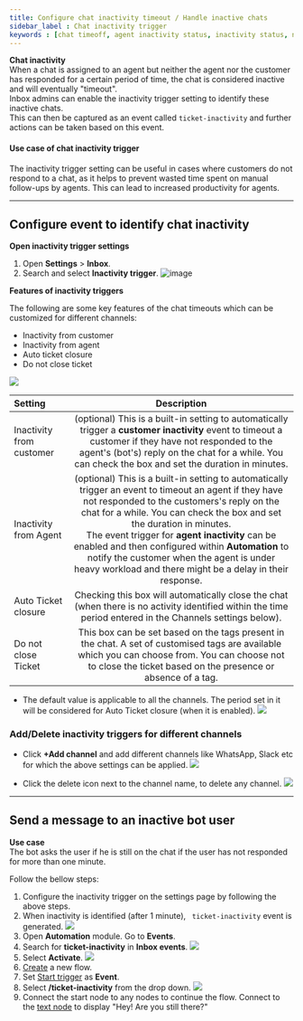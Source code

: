 ```yaml
---
title: Configure chat inactivity timeout / Handle inactive chats 
sidebar_label : Chat inactivity trigger
keywords : [chat timeoff, agent inactivity status, inactivity status, no agent reply, no user reply]
---
```



**Chat inactivity**     
When a chat is assigned to an agent but neither the agent nor the customer has responded for a certain period of time, the chat is considered inactive and will eventually "timeout".     
Inbox admins can enable the inactivity trigger setting to identify these inactive chats.    
This can then be captured as an event called ```ticket-inactivity``` and further actions can be taken based on this event.

#### Use case of chat inactivity trigger

The inactivity trigger setting can be useful in cases where customers do not respond to a chat, as it helps to prevent wasted time spent on manual follow-ups by agents. This can lead to increased productivity for agents.

--------

## Configure event to identify chat inactivity 


**Open inactivity trigger settings**

1. Open **Settings** > **Inbox**. 
2. Search and select **Inactivity trigger**. 
    ![image](https://imgur.com/6fBi9ro.png)

**Features of inactivity triggers** 


The following are some key features of the chat timeouts which can be customized for different channels: 

- Inactivity from customer
- Inactivity from agent
- Auto ticket closure
- Do not close ticket

![](https://i.imgur.com/8tmM8h4.png)


| Setting | Description |
|:-------- |:--------:|
| Inactivity from customer | (optional) This is a built-in setting to automatically trigger a **customer inactivity** event to timeout a customer if they have not responded to the agent's (bot's) reply on the chat for a while. You can check the box and set the duration in minutes.   |
| Inactivity from Agent | (optional) This is a built-in setting to automatically trigger an event to timeout an agent if they have not responded to the customers's reply on the chat for a while. You can check the box and set the duration in minutes. <br/>The event trigger for **agent inactivity** can be enabled and then configured within **Automation** to notify the customer when the agent is under heavy workload and there might be a delay in their response.|
| Auto Ticket closure | Checking this box will automatically close the chat (when there is no activity identified within the time period entered in the Channels settings below). |
| Do not close Ticket | This box can be set based on the tags present in the chat. A set of customised tags are available which you can choose from. You can choose not to close the ticket based on the presence or absence of a tag.|

- The default value is applicable to all the channels. The period set in it will be considered for Auto Ticket closure (when it is enabled).
    ![](https://i.imgur.com/3iHR8En.png)

### Add/Delete inactivity triggers for different channels

- Click **+Add channel** and add different channels like WhatsApp, Slack etc for which the above settings can be applied.
    ![](https://i.imgur.com/fGl18Fz.png)

- Click the delete icon next to the channel name, to delete any channel.
    ![](https://i.imgur.com/DNCooqE.png)


----------

## Send a message to an inactive bot user

**Use case**    
The bot asks the user if he is still on the chat if the user has not responded for more than one minute. 

Follow the bellow steps: 

1. Configure the inactivity trigger on the settings page by following the above steps. 
2. When inactivity is identified (after 1 minute), ``` ticket-inactivity``` event is generated.
    ![](https://i.imgur.com/mkNjqbX.png)
3. Open **Automation** module. Go to **Events**. 
4. Search for **ticket-inactivity** in **Inbox events**. 
    ![](https://i.imgur.com/ja4aikO.png)
5. Select **Activate**. 
    ![](https://i.imgur.com/Vln2xiw.png)
6. [Create](https://docs.yellow.ai/docs/platform_concepts/studio/build/Flows/journeys#2-create-a-flow) a new flow. 
7. Set [Start trigger](https://docs.yellow.ai/docs/platform_concepts/studio/build/Flows/configureflow) as **Event**.
8. Select **/ticket-inactivity** from the drop down.
    ![](https://i.imgur.com/DqNDhjY.png)
9. Connect the start node to any nodes to continue the flow. Connect to the [text node](https://docs.yellow.ai/docs/platform_concepts/studio/build/nodes/message-nodes1) to display "Hey! Are you still there?"


